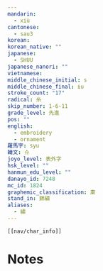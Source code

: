 ```yaml
---
mandarin:
  - xiù
cantonese:
  - sau3
korean:
korean_native: ""
japanese:
  - SHUU
japanese_nanori: ""
vietnamese:
middle_chinese_initial: s
middle_chinese_final: ɨu
stroke_count: "17"
radical: 糸
skip_number: 1-6-11
grade_level: 先進
pos: ""
english:
  - embroidery
  - ornament
羅馬字: syu
韓文: 슈
joyo_level: 表外字
hsk_level: ""
hanmun_edu_level: ""
danayo_id: 7248
mc_id: 1824
graphemic_classification: 粛
stand_in: 錦繍
aliases:
  - 繡
---
```

```meta-bind-embed
[[nav/char_info]]
```

# Notes
